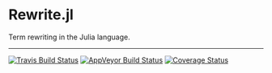 # Rewrite.jl

Term rewriting in the Julia language.

---

[![Travis Build Status](https://travis-ci.org/HarrisonGrodin/SymReduce.jl.svg?branch=master)](https://travis-ci.org/HarrisonGrodin/SymReduce.jl)
[![AppVeyor Build Status](https://ci.appveyor.com/api/projects/status/a59v394qf05c7uec/branch/master?svg=true)](https://ci.appveyor.com/project/HarrisonGrodin/symreduce-jl/branch/master)
[![Coverage Status](https://coveralls.io/repos/github/HarrisonGrodin/SymReduce.jl/badge.svg?branch=master)](https://coveralls.io/github/HarrisonGrodin/SymReduce.jl?branch=master)
